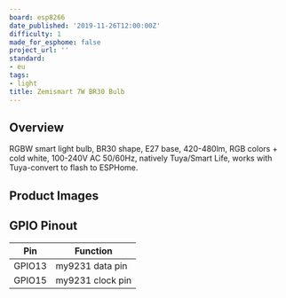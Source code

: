 ```yaml
---
board: esp8266
date_published: '2019-11-26T12:00:00Z'
difficulty: 1
made_for_esphome: false
project_url: ''
standard:
- eu
tags:
- light
title: Zemismart 7W BR30 Bulb
---
```


## Overview

RGBW smart light bulb, BR30 shape, E27 base, 420-480lm, RGB colors + cold white, 100-240V AC 50/60Hz, natively Tuya/Smart Life, works with Tuya-convert to flash to ESPHome.

## Product Images

## GPIO Pinout

| Pin    | Function         |
| ------ | ---------------- |
| GPIO13 | my9231 data pin  |
| GPIO15 | my9231 clock pin |